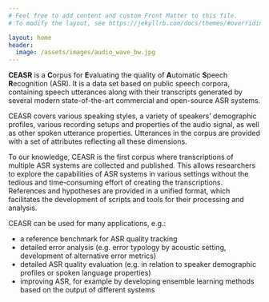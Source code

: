 ```yaml
---
# Feel free to add content and custom Front Matter to this file.
# To modify the layout, see https://jekyllrb.com/docs/themes/#overriding-theme-defaults

layout: home
header:
  image: /assets/images/audio_wave_bw.jpg
---
```


**CEASR** is a **C**orpus for **E**valuating the quality of **A**utomatic **S**peech **R**ecognition (ASR). It is a data set based on
public speech corpora, containing speech utterances along with their transcripts generated by several modern state-of-the-art
commercial and open-source ASR systems.

CEASR covers various speaking styles, a variety of
speakers’ demographic profiles, various recording setups and properties of the audio
signal, as well as other spoken utterance properties.
Utterances in the corpus are provided
with a set of attributes reflecting all these dimensions.

To our knowledge, CEASR is the
first corpus where transcriptions of multiple ASR systems
are collected and published. This allows researchers to explore
the capabilities of ASR systems in various settings
without the tedious and time-consuming effort of creating
the transcriptions. References and hypotheses are provided in a
unified format, which facilitates the development of scripts
and tools for their processing and analysis.

CEASR can be used for many applications, e.g.:
* a reference benchmark for ASR quality tracking
* detailed error analysis (e.g. error typology by acoustic setting, development of alternative error metrics)
* detailed ASR quality evaluation (e.g. in relation to speaker demographic profiles or spoken language properties)
* improving ASR, for example by developing ensemble learning methods based on the output of different systems


